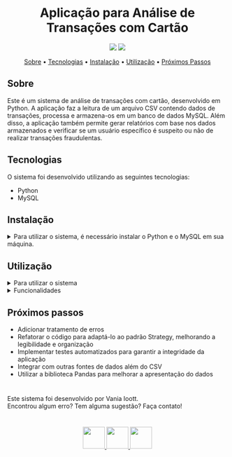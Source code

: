 <h1 align="center">Aplicação para Análise de Transações com Cartão</h1>
<p align="center">
  <img src="https://img.shields.io/badge/language-Python-blue.svg">
  <img src="https://img.shields.io/badge/language-MySQL-blue.svg">
</p>
<p align="center">
  <a href="#sobre">Sobre</a> •
  <a href="#tecnologias">Tecnologias</a> •
  <a href="#instalação">Instalação</a> •
  <a href="#utilização">Utilização</a> •
  <a href="#pr%C3%B3ximos-passos">Próximos Passos</a>
</p>

## Sobre
Este é um sistema de análise de transações com cartão, desenvolvido em Python. A aplicação faz a leitura de um arquivo CSV contendo dados de transações, processa e armazena-os em um banco de dados MySQL. Além disso, a aplicação também permite gerar relatórios com base nos dados armazenados e verificar se um usuário específico é suspeito ou não de realizar transações fraudulentas.

## Tecnologias
O sistema foi desenvolvido utilizando as seguintes tecnologias:

* Python
* MySQL

## Instalação
<details>
  <summary> Para utilizar o sistema, é necessário instalar o Python e o MySQL em sua máquina.</summary>

  ### Python
  Para instalar o Python:

  * Acesse o site oficial: https://www.python.org/downloads/
  * Escolha a versão mais recente do Python 3 e faça o download de acordo com seu sistema operacional.
  * Execute o instalador e siga as instruções para concluir a instalação.

  ### MySQL
  Para instalar o MySQL:

  * Acesse o site oficial: https://dev.mysql.com/downloads/
  * Escolha a versão mais recente do MySQL 8 e faça o download de acordo com seu sistema operacional.
  * Execute o instalador e siga as instruções para concluir a instalação.
</details>

## Utilização
<details>
  <summary> Para utilizar o sistema </summary> <br/>
  1 - Clone o repositório em sua máquina: <code> git@github.com:ioott/cw.git </code> <br/><br/>
  2 - Acesse o diretório do sistema: <code> cd cw.git </code> <br/><br/>
  3 - Crie um ambiente virtual e ative: <code> python3 -m venv .venv && source .venv/bin/activate </code> <br/><br/>
  4 - Instale as dependências do sistema: <code> python3 -m pip install -r dev-requirements.txt </code> <br/><br/>
  5 - Crie um arquivo <code> .env </code> na raiz e coloque as variáveis de configuração do banco de dados:

  ```
  DB_HOST=<host do banco de dados>
  DB_USER=<usuário do banco de dados>
  DB_PASSWORD=<senha do usuário do banco de dados>
  DB_NAME=<nome do banco de dados>
  ```
  6 - Crie o banco de dados no MySQL. Para isso, execute o comando <code> mysql -u <username> -p < create_database.sql </code> no terminal, substituindo <username> pelo seu nome de usuário do MySQL e inserindo a senha quando solicitado <br/><br/>
  7 - Popule o banco: <code> python3 utils/CSVLoader.py </code> <br/><br/>
  8 - Execute a aplicação com <code> python3 CSVLoader.py </code> <br/>
  </details>
  
<details>
  <summary> Funcionalidades </summary>
  
* Consulta de transações por ID de usuário: <br/>
      O sistema irá verificar se o user_id informado consta em algum dos relatórios, e informará se é suspeito ou não.<br/>
  
* Relatórios: 
      O sistema gera relatórios com informações relevantes sobre as transações analisadas. <br/>
      Os relatórios disponíveis são:<br/>
  
      - Valores altos
      - Ocorridas entre 00:00h e 05:59h
      - Mesmo usuário em um curto espaço de tempo
      - Mesmo cartão em dispositivos diferentes
      - Mesmo usuário com muitas transações
  
Ao escolher uma opção, o relatório correspondente será impresso em tela e exportado em formato CSV para a pasta exported_reports.
  
</details>

## Próximos passos

* Adicionar tratamento de erros
* Refatorar o código para adaptá-lo ao padrão Strategy, melhorando a legibilidade e organização
* Implementar testes automatizados para garantir a integridade da aplicação
* Integrar com outras fontes de dados além do CSV
* Utilizar a biblioteca Pandas para melhorar a apresentação do dados
  
#
  
Este sistema foi desenvolvido por Vania Ioott.<br/>
Encontrou algum erro? Tem alguma sugestão? Faça contato! <br/>

#
  
<div align="center">
    <p align="center">
        <a href="https://www.linkedin.com/in/vania-ioott/">
            <img src="https://raw.githubusercontent.com/gauravghongde/social-icons/master/SVG/Color/LinkedIN.svg" width="50" height="50" />
        </a>
        <a href="mailto:vioott@gmail.com">
            <img src="https://raw.githubusercontent.com/gauravghongde/social-icons/master/SVG/Color/Gmail.svg" width="50" height="50" />
        </a>
        <a href="https://wa.me/5521999732102">
            <img src="https://raw.githubusercontent.com/gauravghongde/social-icons/master/SVG/Color/WhatsApp.svg" width="50" height="50" />
        </a>
    </p>
</div>

